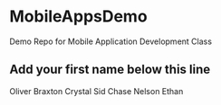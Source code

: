 # MobileAppsDemo
Demo Repo for Mobile Application Development Class

Add your first name below this line
-----------------------------------
Oliver
Braxton
Crystal
Sid
Chase Nelson
Ethan
